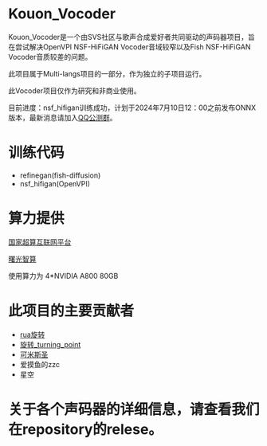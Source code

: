 # Kouon_Vocoder
Kouon_Vocoder是一个由SVS社区与歌声合成爱好者共同驱动的声码器项目，旨在尝试解决OpenVPI NSF-HiFiGAN Vocoder音域较窄以及Fish NSF-HiFiGAN Vocoder音质较差的问题。

此项目属于Multi-langs项目的一部分，作为独立的子项目运行。

此Vocoder项目仅作为研究和非商业使用。

目前进度：nsf_hifigan训练成功，计划于2024年7月10日12：00之前发布ONNX版本，最新消息请加入[QQ公测群](http://qm.qq.com/cgi-bin/qm/qr?_wv=1027&k=AgfyrH0ngohMBn9iRAp9E4jZPEhoQBn5&authKey=QvzDSQcjAOk5ekwV2QXri7ovKx6WCWo%2B%2FuBdtUts%2FX%2Bqyy4esBe3JaGe7Z%2FGV8ls&noverify=0&group_code=749073684)。

# 训练代码

- refinegan(fish-diffusion)
- nsf_hifigan(OpenVPI)

# 算力提供

[国家超算互联网平台](https://www.scnet.cn/)

[曙光智算](https://ac.sugon.com/)

使用算力为 4*NVIDIA A800 80GB

# 此项目的主要贡献者

- [rua旋转](https://space.bilibili.com/434036807)
- [旋转_turning_point](https://space.bilibili.com/285801087/)
- [可米斯圣](https://space.bilibili.com/51208271/)
- 爱摸鱼的zzc
- 星空

# 关于各个声码器的详细信息，请查看我们在repository的relese。
